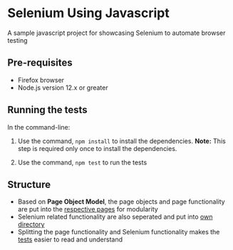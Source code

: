 # Selenium Using Javascript
A sample javascript project for showcasing Selenium to automate browser testing

## Pre-requisites
* Firefox browser
* Node.js version 12.x or greater

## Running the tests
In the command-line: 

1. Use the command, `npm install` to install the dependencies. 
**Note:** This step is required only once to install the dependencies.

2. Use the command, `npm test` to run the tests 

## Structure
* Based on **Page Object Model**, the page objects and page functionality are put into the [respective pages](test/pages) for modularity
* Selenium related functionality are also seperated and put into [own directory](test/selenium)
* Splitting the page functionality and Selenium functionality makes the [tests](test) easier to read and understand

